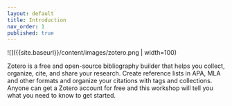 ```yaml
---
layout: default
title: Introduction
nav_order: 1
published: true
---
```

![]({{site.baseurl}}/content/images/zotero.png | width=100)

Zotero is a free and open-source bibliography builder that helps you collect, organize, cite, and share your research. Create reference lists in APA, MLA and other formats and organize your citations with tags and collections. Anyone can get a Zotero account for free and this workshop will tell you what you need to know to get started.
